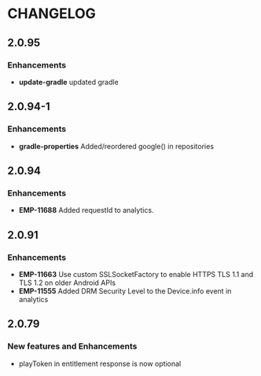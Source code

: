 # CHANGELOG

## 2.0.95

### Enhancements
- **update-gradle** updated gradle

## 2.0.94-1

### Enhancements
- **gradle-properties** Added/reordered google() in repositories 

## 2.0.94

### Enhancements
- **EMP-11688** Added requestId to analytics.

## 2.0.91

### Enhancements
- **EMP-11663** Use custom SSLSocketFactory to enable HTTPS TLS 1.1 and TLS 1.2 on older Android APIs
- **EMP-11555** Added DRM Security Level to the Device.info event in analytics

## 2.0.79

### New features and Enhancements
- playToken in entitlement response is now optional
